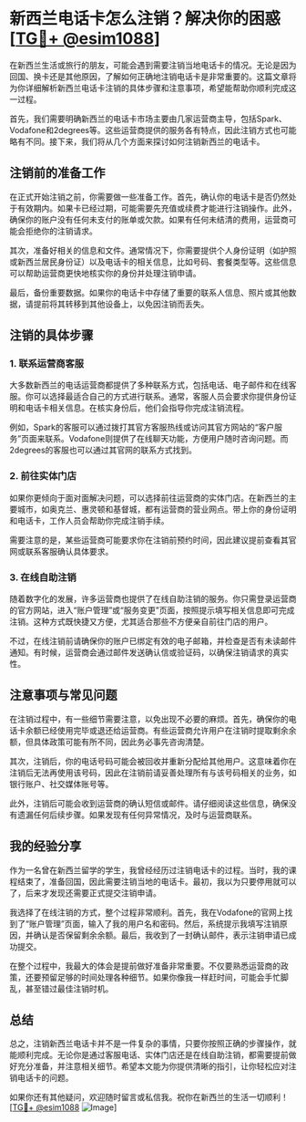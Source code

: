 # 新西兰电话卡怎么注销？解决你的困惑[[TG💪+ @esim1088](https://t.me/s/esim1088)]

在新西兰生活或旅行的朋友，可能会遇到需要注销当地电话卡的情况。无论是因为回国、换卡还是其他原因，了解如何正确地注销电话卡是非常重要的。这篇文章将为你详细解析新西兰电话卡注销的具体步骤和注意事项，希望能帮助你顺利完成这一过程。

首先，我们需要明确新西兰的电话卡市场主要由几家运营商主导，包括Spark、Vodafone和2degrees等。这些运营商提供的服务各有特点，因此注销方式也可能略有不同。接下来，我们将从几个方面来探讨如何注销新西兰的电话卡。

## 注销前的准备工作

在正式开始注销之前，你需要做一些准备工作。首先，确认你的电话卡是否仍然处于有效期内。如果卡已经过期，可能需要先充值或续费才能进行注销操作。此外，确保你的账户没有任何未支付的账单或欠款。如果有任何未结清的费用，运营商可能会拒绝你的注销请求。

其次，准备好相关的信息和文件。通常情况下，你需要提供个人身份证明（如护照或新西兰居民身份证）以及电话卡的相关信息，比如号码、套餐类型等。这些信息可以帮助运营商更快地核实你的身份并处理注销申请。

最后，备份重要数据。如果你的电话卡中存储了重要的联系人信息、照片或其他数据，请提前将其转移到其他设备上，以免因注销而丢失。

## 注销的具体步骤

### 1. 联系运营商客服

大多数新西兰的电话运营商都提供了多种联系方式，包括电话、电子邮件和在线客服。你可以选择最适合自己的方式进行联系。通常，客服人员会要求你提供身份证明和电话卡相关信息。在核实身份后，他们会指导你完成注销流程。

例如，Spark的客服可以通过拨打其官方客服热线或访问其官方网站的“客户服务”页面来联系。Vodafone则提供了在线聊天功能，方便用户随时咨询问题。而2degrees的客服也可以通过其官网的联系方式找到。

### 2. 前往实体门店

如果你更倾向于面对面解决问题，可以选择前往运营商的实体门店。在新西兰的主要城市，如奥克兰、惠灵顿和基督城，都有运营商的营业网点。带上你的身份证明和电话卡，工作人员会帮助你完成注销手续。

需要注意的是，某些运营商可能要求你在注销前预约时间，因此建议提前查看其官网或联系客服确认具体要求。

### 3. 在线自助注销

随着数字化的发展，许多运营商也提供了在线自助注销的服务。你只需登录运营商的官方网站，进入“账户管理”或“服务变更”页面，按照提示填写相关信息即可完成注销。这种方式既快捷又方便，尤其适合那些不方便亲自前往门店的用户。

不过，在线注销前请确保你的账户已绑定有效的电子邮箱，并检查是否有未读邮件通知。有时候，运营商会通过邮件发送确认信或验证码，以确保注销请求的真实性。

## 注意事项与常见问题

在注销过程中，有一些细节需要注意，以免出现不必要的麻烦。首先，确保你的电话卡余额已经使用完毕或退还给运营商。有些运营商允许用户在注销时提取剩余余额，但具体政策可能有所不同，因此务必事先咨询清楚。

其次，注销后，你的电话号码可能会被回收并重新分配给其他用户。这意味着你在注销后无法再使用该号码，因此在注销前请妥善处理所有与该号码相关的业务，如银行账户、社交媒体账号等。

此外，注销后可能会收到运营商的确认短信或邮件。请仔细阅读这些信息，确保没有遗漏任何后续步骤。如果发现有任何异常情况，及时与运营商联系。

## 我的经验分享

作为一名曾在新西兰留学的学生，我曾经经历过注销电话卡的过程。当时，我的课程结束了，准备回国，因此需要注销当地的电话卡。最初，我以为只要停用就可以了，后来才发现还需要正式提交注销申请。

我选择了在线注销的方式，整个过程非常顺利。首先，我在Vodafone的官网上找到了“账户管理”页面，输入了我的用户名和密码。然后，系统提示我填写注销原因，并确认是否保留剩余余额。最后，我收到了一封确认邮件，表示注销申请已成功提交。

在整个过程中，我最大的体会是提前做好准备非常重要。不仅要熟悉运营商的政策，还要预留足够的时间处理各种细节。如果你像我一样赶时间，可能会手忙脚乱，甚至错过最佳注销时机。

## 总结

总之，注销新西兰电话卡并不是一件复杂的事情，只要你按照正确的步骤操作，就能顺利完成。无论你是通过客服电话、实体门店还是在线自助注销，都需要提前做好充分准备，并注意相关细节。希望本文能为你提供清晰的指引，让你轻松应对注销电话卡的问题。

如果你还有其他疑问，欢迎随时留言或私信我。祝你在新西兰的生活一切顺利！[[TG💪+ @esim1088](https://t.me/s/esim1088) ![Image](https://i.postimg.cc/4NQfJmqS/Snipaste-2025-05-13-00-14-12.png)]